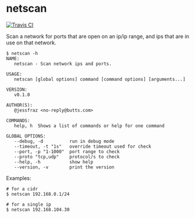 # netscan

[![Travis CI](https://travis-ci.org/jessfraz/netscan.svg?branch=master)](https://travis-ci.org/jessfraz/netscan)

Scan a network for ports that are open on an ip/ip range, and
ips that are in use on that network.

```console
$ netscan -h
NAME:
   netscan - Scan network ips and ports.

USAGE:
   netscan [global options] command [command options] [arguments...]

VERSION:
   v0.1.0

AUTHOR(S):
   @jessfraz <no-reply@butts.com>

COMMANDS:
   help, h  Shows a list of commands or help for one command

GLOBAL OPTIONS:
   --debug, -d          run in debug mode
   --timeout, -t "1s"   override timeout used for check
   --port, -p "1-1000"  port range to check
   --proto "tcp,udp"    protocol/s to check
   --help, -h           show help
   --version, -v        print the version
```

Examples:

```console
# for a cidr
$ netscan 192.168.0.1/24

# for a single ip
$ netscan 192.168.104.30
```
